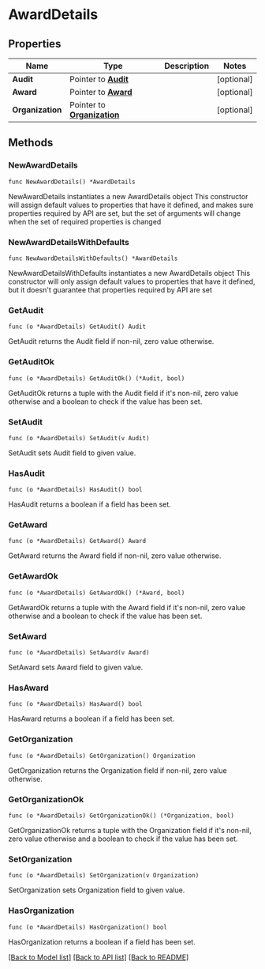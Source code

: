 # AwardDetails

## Properties

Name | Type | Description | Notes
------------ | ------------- | ------------- | -------------
**Audit** | Pointer to [**Audit**](Audit.md) |  | [optional] 
**Award** | Pointer to [**Award**](Award.md) |  | [optional] 
**Organization** | Pointer to [**Organization**](Organization.md) |  | [optional] 

## Methods

### NewAwardDetails

`func NewAwardDetails() *AwardDetails`

NewAwardDetails instantiates a new AwardDetails object
This constructor will assign default values to properties that have it defined,
and makes sure properties required by API are set, but the set of arguments
will change when the set of required properties is changed

### NewAwardDetailsWithDefaults

`func NewAwardDetailsWithDefaults() *AwardDetails`

NewAwardDetailsWithDefaults instantiates a new AwardDetails object
This constructor will only assign default values to properties that have it defined,
but it doesn't guarantee that properties required by API are set

### GetAudit

`func (o *AwardDetails) GetAudit() Audit`

GetAudit returns the Audit field if non-nil, zero value otherwise.

### GetAuditOk

`func (o *AwardDetails) GetAuditOk() (*Audit, bool)`

GetAuditOk returns a tuple with the Audit field if it's non-nil, zero value otherwise
and a boolean to check if the value has been set.

### SetAudit

`func (o *AwardDetails) SetAudit(v Audit)`

SetAudit sets Audit field to given value.

### HasAudit

`func (o *AwardDetails) HasAudit() bool`

HasAudit returns a boolean if a field has been set.

### GetAward

`func (o *AwardDetails) GetAward() Award`

GetAward returns the Award field if non-nil, zero value otherwise.

### GetAwardOk

`func (o *AwardDetails) GetAwardOk() (*Award, bool)`

GetAwardOk returns a tuple with the Award field if it's non-nil, zero value otherwise
and a boolean to check if the value has been set.

### SetAward

`func (o *AwardDetails) SetAward(v Award)`

SetAward sets Award field to given value.

### HasAward

`func (o *AwardDetails) HasAward() bool`

HasAward returns a boolean if a field has been set.

### GetOrganization

`func (o *AwardDetails) GetOrganization() Organization`

GetOrganization returns the Organization field if non-nil, zero value otherwise.

### GetOrganizationOk

`func (o *AwardDetails) GetOrganizationOk() (*Organization, bool)`

GetOrganizationOk returns a tuple with the Organization field if it's non-nil, zero value otherwise
and a boolean to check if the value has been set.

### SetOrganization

`func (o *AwardDetails) SetOrganization(v Organization)`

SetOrganization sets Organization field to given value.

### HasOrganization

`func (o *AwardDetails) HasOrganization() bool`

HasOrganization returns a boolean if a field has been set.


[[Back to Model list]](../README.md#documentation-for-models) [[Back to API list]](../README.md#documentation-for-api-endpoints) [[Back to README]](../README.md)



